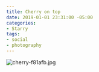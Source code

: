 ```yaml
---
title: Cherry on top
date: 2019-01-01 23:31:00 -05:00
categories:
- Starry
tags:
- social
- photography
---
```


![cherry-f81afb.jpg](/uploads/cherry-f81afb.jpg)